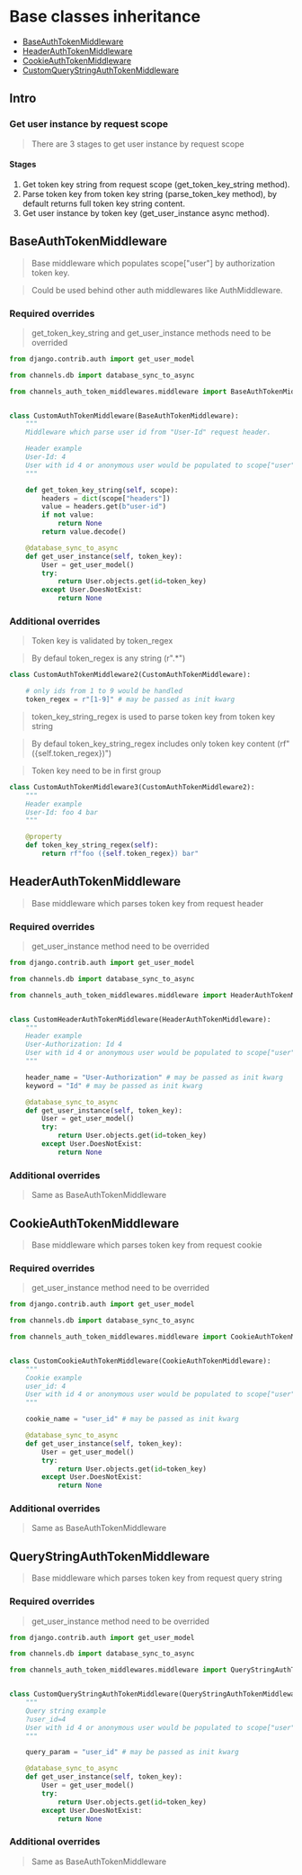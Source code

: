 # Base classes inheritance

- [BaseAuthTokenMiddleware](#baseauthtokenmiddleware)
- [HeaderAuthTokenMiddleware](#headerauthtokenmiddleware)
- [CookieAuthTokenMiddleware](#cookieauthtokenmiddleware)
- [CustomQueryStringAuthTokenMiddleware](#customquerystringauthtokenmiddleware)


## Intro

### Get user instance by request scope
> There are 3 stages to get user instance by request scope

#### Stages
1. Get token key string from request scope (get_token_key_string method).
2. Parse token key from token key string (parse_token_key method), by default returns full token key string content.
3. Get user instance by token key (get_user_instance async method).


## BaseAuthTokenMiddleware

> Base middleware which populates scope["user"] by authorization token key.

> Could be used behind other auth middlewares like AuthMiddleware.


### Required overrides

> get_token_key_string and get_user_instance methods need to be overrided

```python
from django.contrib.auth import get_user_model

from channels.db import database_sync_to_async

from channels_auth_token_middlewares.middleware import BaseAuthTokenMiddleware


class CustomAuthTokenMiddleware(BaseAuthTokenMiddleware):
    """
    Middleware which parse user id from "User-Id" request header.

    Header example
    User-Id: 4
    User with id 4 or anonymous user would be populated to scope["user"].
    """

    def get_token_key_string(self, scope):
        headers = dict(scope["headers"])
        value = headers.get(b"user-id")
        if not value:
            return None
        return value.decode()

    @database_sync_to_async
    def get_user_instance(self, token_key):
        User = get_user_model()
        try:
            return User.objects.get(id=token_key)
        except User.DoesNotExist:
            return None
```

### Additional overrides

> Token key is validated by token_regex

> By defaul token_regex is any string (r".*")

```python
class CustomAuthTokenMiddleware2(CustomAuthTokenMiddleware):

    # only ids from 1 to 9 would be handled
    token_regex = r"[1-9]" # may be passed as init kwarg
```

> token_key_string_regex is used to parse token key from token key string

> By defaul token_key_string_regex includes only token key content (rf"({self.token_regex})")

> Token key need to be in first group


```python
class CustomAuthTokenMiddleware3(CustomAuthTokenMiddleware2):
    """
    Header example
    User-Id: foo 4 bar
    """

    @property
    def token_key_string_regex(self):
        return rf"foo ({self.token_regex}) bar"
```


## HeaderAuthTokenMiddleware

> Base middleware which parses token key from request header

### Required overrides

> get_user_instance method need to be overrided

```python
from django.contrib.auth import get_user_model

from channels.db import database_sync_to_async

from channels_auth_token_middlewares.middleware import HeaderAuthTokenMiddleware


class CustomHeaderAuthTokenMiddleware(HeaderAuthTokenMiddleware):
    """
    Header example
    User-Authorization: Id 4
    User with id 4 or anonymous user would be populated to scope["user"].
    """

    header_name = "User-Authorization" # may be passed as init kwarg
    keyword = "Id" # may be passed as init kwarg

    @database_sync_to_async
    def get_user_instance(self, token_key):
        User = get_user_model()
        try:
            return User.objects.get(id=token_key)
        except User.DoesNotExist:
            return None
```

### Additional overrides

> Same as BaseAuthTokenMiddleware


## CookieAuthTokenMiddleware

> Base middleware which parses token key from request cookie

### Required overrides

> get_user_instance method need to be overrided

```python
from django.contrib.auth import get_user_model

from channels.db import database_sync_to_async

from channels_auth_token_middlewares.middleware import CookieAuthTokenMiddleware


class CustomCookieAuthTokenMiddleware(CookieAuthTokenMiddleware):
    """
    Cookie example
    user_id: 4
    User with id 4 or anonymous user would be populated to scope["user"].
    """

    cookie_name = "user_id" # may be passed as init kwarg

    @database_sync_to_async
    def get_user_instance(self, token_key):
        User = get_user_model()
        try:
            return User.objects.get(id=token_key)
        except User.DoesNotExist:
            return None
```

### Additional overrides

> Same as BaseAuthTokenMiddleware


## QueryStringAuthTokenMiddleware

> Base middleware which parses token key from request query string

### Required overrides

> get_user_instance method need to be overrided

```python
from django.contrib.auth import get_user_model

from channels.db import database_sync_to_async

from channels_auth_token_middlewares.middleware import QueryStringAuthTokenMiddleware


class CustomQueryStringAuthTokenMiddleware(QueryStringAuthTokenMiddleware):
    """
    Query string example
    ?user_id=4
    User with id 4 or anonymous user would be populated to scope["user"].
    """

    query_param = "user_id" # may be passed as init kwarg

    @database_sync_to_async
    def get_user_instance(self, token_key):
        User = get_user_model()
        try:
            return User.objects.get(id=token_key)
        except User.DoesNotExist:
            return None
```

### Additional overrides

> Same as BaseAuthTokenMiddleware
